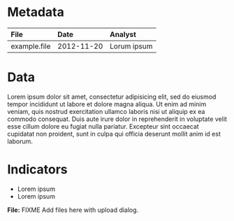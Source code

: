 # Metadata 
| File          | Date          | Analyst       | 
|:------------- |:------------- |:------------- |
| example.file  | 2012-11-20    | Lorum ipsum   | 

# Data 
Lorem ipsum dolor sit amet, consectetur adipisicing elit, sed do eiusmod tempor incididunt ut labore et dolore magna aliqua. Ut enim ad minim veniam, quis nostrud exercitation ullamco laboris nisi ut aliquip ex ea commodo consequat. Duis aute irure dolor in reprehenderit in voluptate velit esse cillum dolore eu fugiat nulla pariatur. Excepteur sint occaecat cupidatat non proident, sunt in culpa qui officia deserunt mollit anim id est laborum.

# Indicators 
  * Lorem ipsum
  * Lorem ipsum

**File:** FIXME Add files here with upload dialog.
